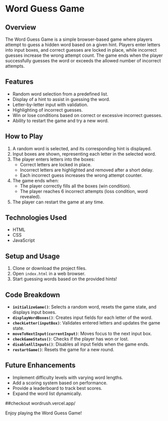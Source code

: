 # Word Guess Game

## Overview

The Word Guess Game is a simple browser-based game where players attempt to guess a hidden word based on a given hint. Players enter letters into input boxes, and correct guesses are locked in place, while incorrect guesses increase the wrong attempt count. The game ends when the player successfully guesses the word or exceeds the allowed number of incorrect attempts.

## Features

- Random word selection from a predefined list.
- Display of a hint to assist in guessing the word.
- Letter-by-letter input with validation.
- Highlighting of incorrect guesses.
- Win or lose conditions based on correct or excessive incorrect guesses.
- Ability to restart the game and try a new word.

## How to Play

1. A random word is selected, and its corresponding hint is displayed.
2. Input boxes are shown, representing each letter in the selected word.
3. The player enters letters into the boxes:
   - Correct letters are locked in place.
   - Incorrect letters are highlighted and removed after a short delay.
   - Each incorrect guess increases the wrong attempt counter.
4. The game ends when:
   - The player correctly fills all the boxes (win condition).
   - The player reaches 6 incorrect attempts (loss condition, word revealed).
5. The player can restart the game at any time.

## Technologies Used

- HTML
- CSS
- JavaScript

## Setup and Usage

1. Clone or download the project files.
2. Open `index.html` in a web browser.
3. Start guessing words based on the provided hints!

## Code Breakdown

- **`initializeGame()`**: Selects a random word, resets the game state, and displays input boxes.
- **`displayWordBoxes()`**: Creates input fields for each letter of the word.
- **`checkLetter(inputBox)`**: Validates entered letters and updates the game state.
- **`moveToNextInput(currentInput)`**: Moves focus to the next input box.
- **`checkGameStatus()`**: Checks if the player has won or lost.
- **`disableAllInputs()`**: Disables all input fields when the game ends.
- **`restartGame()`**: Resets the game for a new round.

## Future Enhancements

- Implement difficulty levels with varying word lengths.
- Add a scoring system based on performance.
- Provide a leaderboard to track best scores.
- Expand the word list dynamically.

##checkout wordrush.vercel.app/

Enjoy playing the Word Guess Game!

